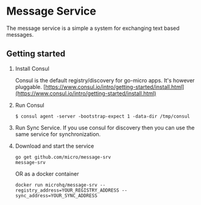 # Message Service

The message service is a simple a system for exchanging text based messages.

## Getting started

1. Install Consul

	Consul is the default registry/discovery for go-micro apps. It's however pluggable.
	[https://www.consul.io/intro/getting-started/install.html](https://www.consul.io/intro/getting-started/install.html)

2. Run Consul
	```
	$ consul agent -server -bootstrap-expect 1 -data-dir /tmp/consul
	```

3. Run Sync Service. If you use consul for discovery then you can use the same service for synchronization. 

4. Download and start the service

	```shell
	go get github.com/micro/message-srv
	message-srv
	```

	OR as a docker container

	```shell
	docker run microhq/message-srv --registry_address=YOUR_REGISTRY_ADDRESS --sync_address=YOUR_SYNC_ADDRESS
	```

